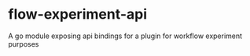 # flow-experiment-api
A go module exposing api bindings for a plugin for workflow experiment purposes
